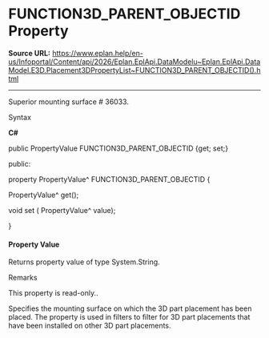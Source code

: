 # FUNCTION3D_PARENT_OBJECTID Property

**Source URL:** https://www.eplan.help/en-us/Infoportal/Content/api/2026/Eplan.EplApi.DataModelu~Eplan.EplApi.DataModel.E3D.Placement3DPropertyList~FUNCTION3D_PARENT_OBJECTID().html

---

Superior mounting surface # 36033.

Syntax

**C#**



public PropertyValue FUNCTION3D_PARENT_OBJECTID {get; set;}

public:

property PropertyValue^ FUNCTION3D_PARENT_OBJECTID {

   PropertyValue^ get();

   void set (    PropertyValue^ value);

}


#### Property Value

Returns property value of type System.String.

Remarks

This property is read-only..

Specifies the mounting surface on which the 3D part placement has been placed. The property is used in filters to filter for 3D part placements that have been installed on other 3D part placements.
